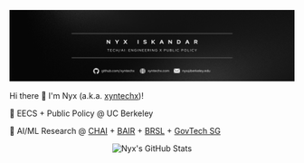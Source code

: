<p align="center">
  <img src="/banner.png" alt="Nyx's Profile Banner" />
</p>

Hi there 👋 I'm Nyx (a.k.a. [xyntechx](https://xyntechx.com))!

🐻 EECS + Public Policy @ UC Berkeley

🤖 AI/ML Research @ [CHAI](https://humancompatible.ai/) + [BAIR](https://bair.berkeley.edu/) + [BRSL](https://brsl.berkeley.edu/) + [GovTech SG](https://www.tech.gov.sg/)

<p align="center">
  <img src="https://github-readme-stats.vercel.app/api?username=xyntechx&theme=slateorange" alt="Nyx's GitHub Stats" width="350" />
</p>

